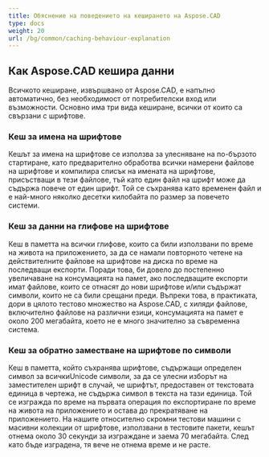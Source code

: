 ```yaml
---
title: Обяснение на поведението на кеширането на Aspose.CAD
type: docs
weight: 20
url: /bg/common/caching-behaviour-explanation
---
```



## **Как Aspose.CAD кешира данни**

Всичкото кеширане, извършвано от Aspose.CAD, е напълно автоматично, без необходимост от потребителски вход или възможности. Основно има три вида кеширане, всички от които са свързани с шрифтове.

### **Кеш за имена на шрифтове**

Кешът за имена на шрифтове се използва за улесняване на по-бързото стартиране, като предварително обработва всички намерени файлове на шрифтове и компилира списък на имената на шрифтове, присъстващи в тези файлове, тъй като един файл на шрифт може да съдържа повече от един шрифт. Той се съхранява като временен файл и е най-много няколко десетки килобайта по размер за повечето системи.

### **Кеш за данни на глифове на шрифтове**

Кеш в паметта на всички глифове, които са били използвани по време на живота на приложението, за да се намали повторното четене на действителните файлове на шрифтове на диска по време на последващи експорти. Поради това, би довело до постепенно увеличаване на консумацията на памет, ако последващите експорти имат файлове, които се отнасят до нови шрифтове и/или съдържат символи, които не са били срещани преди. Въпреки това, в практиката, дори в цялото 
тестово множество на Aspose.CAD, с хиляди файлове, включително файлове на различни езици, консумацията на памет е около 200 мегабайта, което не е много значително за съвременна система.

### **Кеш за обратно заместване на шрифтове по символи**

Кеш в паметта, който съхранява шрифтове, съдържащи определен символ за всичкиUnicode символи, за да се улесни изборът на заместителен шрифт в случай, че шрифтът, предоставен от текстовата единица в чертежа, не съдържа символ в текста на тази единица. Той се изгражда по време на първата операция по експортиране по време на живота на приложението и остава до прекратяване на приложението. На нашите относително скромни тестови машини с масивни колекции от шрифтове, използвани в тестовите пакети, кешът отнема около 30 секунди за изграждане и заема 70 мегабайта. След като бъде изградена, тя вече не отнема време и не расте.
